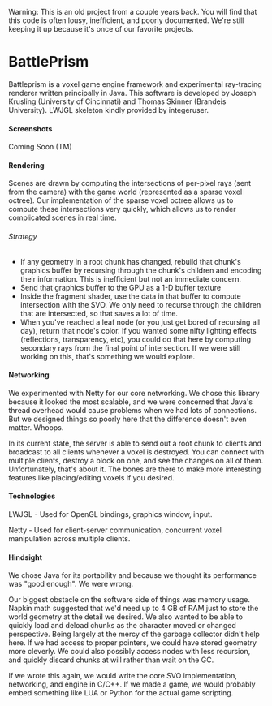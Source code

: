 Warning: This is an old project from a couple years back. You will find that this code is often lousy, inefficient, and poorly documented. We're still keeping it up because it's once of our favorite projects.
# BattlePrism
Battleprism is a voxel game engine framework and experimental ray-tracing renderer written principally in Java. This software is developed by Joseph Krusling (University of Cincinnati) and Thomas Skinner (Brandeis University). LWJGL skeleton kindly provided by integeruser.

#### Screenshots
Coming Soon (TM)

#### Rendering
Scenes are drawn by computing the intersections of per-pixel rays (sent from the camera) with the game world (represented as a sparse voxel octree). Our implementation of the sparse voxel octree allows us to compute these intersections very quickly, which allows us to render complicated scenes in real time.

###### Strategy
- If any geometry in a root chunk has changed, rebuild that chunk's graphics buffer by recursing through the chunk's children and encoding their information. This is inefficient but not an immediate concern.
- Send that graphics buffer to the GPU as a 1-D buffer texture
- Inside the fragment shader, use the data in that buffer to compute intersection with the SVO. We only need to recurse through the children that are intersected, so that saves a lot of time.
- When you've reached a leaf node (or you just get bored of recursing all day), return that node's color. If you wanted some nifty lighting effects (reflections, transparency, etc), you could do that here by computing secondary rays from the final point of intersection. If we were still working on this, that's something we would explore.

#### Networking
We experimented with Netty for our core networking. We chose this library because it looked the most scalable, and we were concerned that Java's thread overhead would cause problems when we had lots of connections. But we designed things so poorly here that the difference doesn't even matter. Whoops.

In its current state, the server is able to send out a root chunk to clients and broadcast to all clients whenever a voxel is destroyed. You can connect with multiple clients, destroy a block on one, and see the changes on all of them. Unfortunately, that's about it. The bones are there to make more interesting features like placing/editing voxels if you desired.

#### Technologies
LWJGL - Used for OpenGL bindings, graphics window, input.

Netty - Used for client-server communication, concurrent voxel manipulation across multiple clients.

#### Hindsight
We chose Java for its portability and because we thought its performance was "good enough". We were wrong.

Our biggest obstacle on the software side of things was memory usage. Napkin math suggested that we'd need up to 4 GB of RAM just to store the world geometry at the detail we desired. We also wanted to be able to quickly load and deload chunks as the character moved or changed perspective. Being largely at the mercy of the garbage collector didn't help here. If we had access to proper pointers, we could have stored geometry more cleverly. We could also possibly access nodes with less recursion, and quickly discard chunks at will rather than wait on the GC.

If we wrote this again, we would write the core SVO implementation, networking, and engine in C/C++. If we made a game, we would probably embed something like LUA or Python for the actual game scripting.

